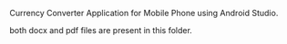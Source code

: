 Currency Converter Application for Mobile Phone using Android Studio.

both docx and pdf files are present in this folder.
